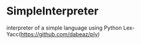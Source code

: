 # SimpleInterpreter
interpreter of a simple language using Python Lex-Yacc(https://github.com/dabeaz/ply)

